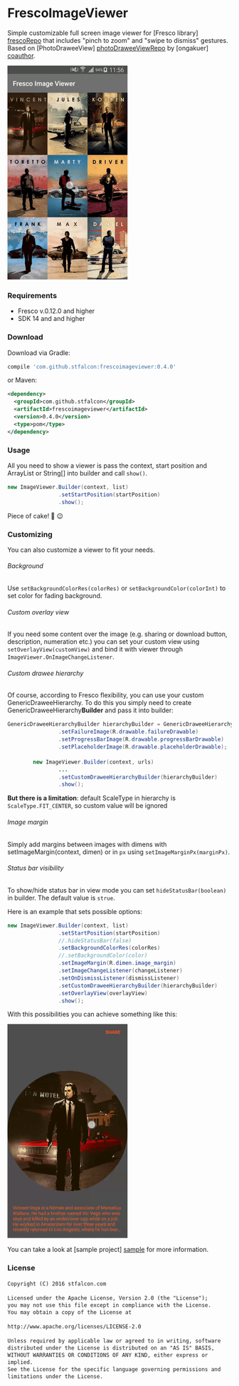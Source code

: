 # FrescoImageViewer

Simple customizable full screen image viewer for [Fresco library] [frescoRepo] that includes "pinch to zoom" and "swipe to dismiss" gestures.
Based on [PhotoDraweeView] [photoDraweeViewRepo] by [ongakuer] [coauthor].

![alt tag](images/fresco_image_viewer_demo.gif)

### Requirements

* Fresco v.0.12.0 and higher
* SDK 14 and and higher

### Download

Download via Gradle:
```gradle
compile 'com.github.stfalcon:frescoimageviewer:0.4.0'
```

or Maven:
```xml
<dependency>
  <groupId>com.github.stfalcon</groupId>
  <artifactId>frescoimageviewer</artifactId>
  <version>0.4.0</version>
  <type>pom</type>
</dependency>
```

### Usage

All you need to show a viewer is pass the context, start position and ArrayList<String> or String[] into builder and call `show()`.

```java
new ImageViewer.Builder(context, list)
                .setStartPosition(startPosition)
                .show();
```
Piece of cake! :cake: :wink:

### Customizing

You can also customize a viewer to fit your needs.

###### Background
Use `setBackgroundColorRes(colorRes)` or `setBackgroundColor(colorInt)` to set color for fading background.

###### Custom overlay view
If you need some content over the image (e.g. sharing or download button, description, numeration etc.) you can set your custom view using `setOverlayView(customView)` and bind it with viewer through `ImageViewer.OnImageChangeListener`.

###### Custom drawee hierarchy
Of course, according to Fresco flexibility, you can use your custom GenericDraweeHierarchy.
To do this you simply need to create GenericDraweeHierarchy**Builder** and pass it into builder:
```java
GenericDraweeHierarchyBuilder hierarchyBuilder = GenericDraweeHierarchyBuilder.newInstance(getResources())
                .setFailureImage(R.drawable.failureDrawable)
                .setProgressBarImage(R.drawable.progressBarDrawable)
                .setPlaceholderImage(R.drawable.placeholderDrawable);

        new ImageViewer.Builder(context, urls)
                ...
                .setCustomDraweeHierarchyBuilder(hierarchyBuilder)
                .show();
```

**But there is a limitation**: default ScaleType in hierarchy is `ScaleType.FIT_CENTER`, so custom value will be ignored

###### Image margin
Simply add margins between images with dimens with setImageMargin(context, dimen) or in `px` using `setImageMarginPx(marginPx)`.

###### Status bar visibility
To show/hide status bar in view mode you can set `hideStatusBar(boolean)` in builder. The default value is `strue`.

Here is an example that sets possible options:

```java
new ImageViewer.Builder(context, list)
                .setStartPosition(startPosition)
                //.hideStatusBar(false)
                .setBackgroundColorRes(colorRes)
                //.setBackgroundColor(color)
                .setImageMargin(R.dimen.image_margin)
                .setImageChangeListener(changeListener)
                .setOnDismissListener(dismissListener)
                .setCustomDraweeHierarchyBuilder(hierarchyBuilder)
                .setOverlayView(overlayView)
                .show();

```

With this possibilities you can achieve something like this:

![alt tag](images/fresco_image_viewer_customizing_demo.gif)

You can take a look at [sample project] [sample] for more information.

### License

```
Copyright (C) 2016 stfalcon.com

Licensed under the Apache License, Version 2.0 (the "License");
you may not use this file except in compliance with the License.
You may obtain a copy of the License at

http://www.apache.org/licenses/LICENSE-2.0

Unless required by applicable law or agreed to in writing, software
distributed under the License is distributed on an "AS IS" BASIS,
WITHOUT WARRANTIES OR CONDITIONS OF ANY KIND, either express or implied.
See the License for the specific language governing permissions and
limitations under the License.

```

[sample]: <https://github.com/stfalcon-studio/FrescoImageViewer/tree/master/sample>
[frescoRepo]: <https://github.com/facebook/fresco>
[photoDraweeViewRepo]: <https://github.com/ongakuer/PhotoDraweeView>
[coauthor]: <https://github.com/ongakuer>
